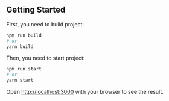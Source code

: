 ## Getting Started

First, you need to build project:

```bash
npm run build
# or
yarn build
```

Then, you need to start project:

```bash
npm run start
# or
yarn start
```

Open [http://localhost:3000](http://localhost:3000) with your browser to see the result.

